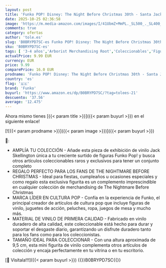 ```yaml
---
layout: post
title: 'Funko POP! Disney: The Night Before Christmas 30th - Santa Jack Skellington - The Nightmare Before Christmas - Figuras Miniaturas Coleccionables Para Exhibición - Idea De Regalo - Mercancía Oficial'
date: 2025-10-25 02:36:58
image: 'https://m.media-amazon.com/images/I/41UbmZ+MmPL._SL500_._SL400_.jpg'
comments: true
category: ofertas
author: 'tole.es'
slug: 'B0BRYPD7SC-es Funko POP! Disney: The Night Before Christmas 30th - Santa...'
sku: 'B0BRYPD7SC-es'
tags: [ '3-4 años','Arborist Merchandising Root','Coleccionables','Figuras de muñecos chibi','Juguetes','Juguetes y juegos','Merchandising y estatuas y bustos','Self Service','Special Features Stores','Top brands in Toys','b6d17eda-2c26-45ed-a098-453a9f96e839_0','b6d17eda-2c26-45ed-a098-453a9f96e839_1801','b6d17eda-2c26-45ed-a098-453a9f96e839_6301','christmas','funko','🇪🇸', ]
actualPrice: 9.99 EUR
currency: EUR
price: 9.99
comparePrice: 16.0 EUR
prodname: 'Funko POP! Disney: The Night Before Christmas 30th - Santa Jack Skellington - The Nightmare Before Christmas - Figuras Miniaturas Coleccionables Para Exhibición - Idea De Regalo - Mercancía Oficial'
country: 'es'
flag: '🇪🇸'
brand: 'Funko'
buyurl: 'https://www.amazon.es/dp/B0BRYPD7SC/?tag=tolees-21'
descuento: '37.56'
average: '12.475'
---
```


Ahora mismo tienes [{{< param title >}}]({{< param buyurl >}}) en el siguiente enlace!

[![{{< param prodname >}}]({{< param image >}})]({{< param buyurl >}})

🔎:

- AMPLÍA TU COLECCIÓN - Añade esta pieza de exhibición de vinilo Jack Skellington única a tu creciente surtido de figuras Funko Pop! y busca otros artículos coleccionables raros y exclusivos para tener un conjunto completo
- REGALO PERFECTO PARA LOS FANS DE THE NIGHTMARE BEFORE CHRISTMAS - Ideal para fiestas, cumpleaños u ocasiones especiales y como regalo esta exclusiva figurita es un complemento imprescindible en cualquier colección de merchandising de The Nightmare Before Christmas
- MARCA LÍDER EN CULTURA POP - Confía en la experiencia de Funko, el principal creador de artículos de cultura pop que incluye figuras de vinilo, juguetes de acción, peluches, ropa, juegos de mesa y mucho más.
- MATERIAL DE VINILO DE PRIMERA CALIDAD - Fabricado en vinilo duradero de alta calidad, este coleccionable está hecho para durar y soportar el desgaste diario, garantizando un disfrute duradero tanto para los fans como para los coleccionistas.
- TAMAÑO IDEAL PARA COLECCIONAR - Con una altura aproximada de 9,5 cm, esta mini figurita de vinilo complementa otros artículos de colección y encaja perfectamente en tu vitrina o en tu escritorio.

[🛒 Visítala!!!]({{< param buyurl >}})
{{<world>}}B0BRYPD7SC{{</world>}}
